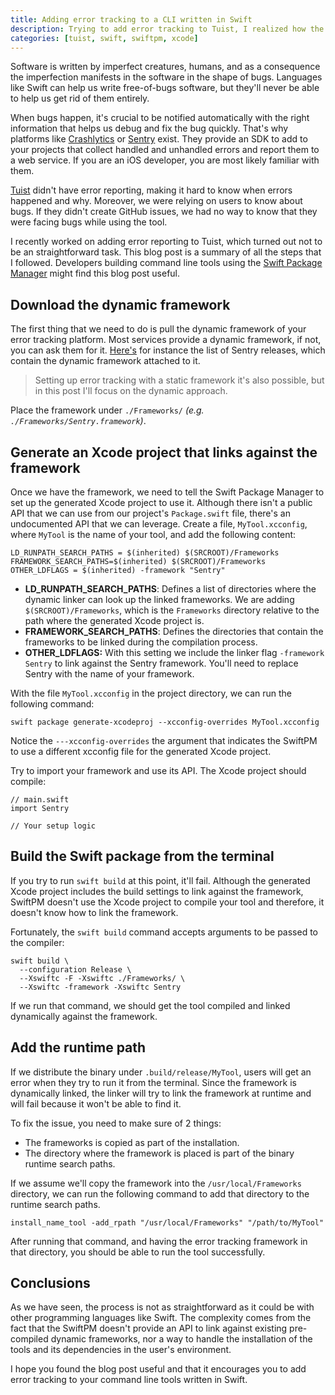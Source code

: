 ```yaml
---
title: Adding error tracking to a CLI written in Swift
description: Trying to add error tracking to Tuist, I realized how the process is not very straightforward. This blog post describes the process that I followed to help other Swift developers add error tracking to their CLI tools.
categories: [tuist, swift, swiftpm, xcode]
---
```


Software is written by imperfect creatures,
humans,
and as a consequence the imperfection manifests in the software in the shape of bugs.
Languages like Swift can help us write free-of-bugs software,
but they'll never be able to help us get rid of them entirely.

When bugs happen,
it's crucial to be notified automatically with the right information that helps us debug and fix the bug quickly.
That's why platforms like [Crashlytics](https://try.crashlytics.com/) or [Sentry](https://sentry.io) exist.
They provide an SDK to add to your projects that collect handled and unhandled errors and report them to a web service.
If you are an iOS developer,
you are most likely familiar with them.

[Tuist](https://tuist.io) didn't have error reporting,
making it hard to know when errors happened and why.
Moreover,
we were relying on users to know about bugs.
If they didn't create GitHub issues,
we had no way to know that they were facing bugs while using the tool.

I recently worked on adding error reporting to Tuist,
which turned out not to be an straightforward task.
This blog post is a summary of all the steps that I followed.
Developers building command line tools using the [Swift Package Manager](https://swift.org/package-manager/) might find this blog post useful.

## Download the dynamic framework

The first thing that we need to do is pull the dynamic framework of your error tracking platform.
Most services provide a dynamic framework,
if not,
you can ask them for it.
[Here's](https://github.com/getsentry/sentry-cocoa/releases) for instance the list of Sentry releases,
which contain the dynamic framework attached to it.

> Setting up error tracking with a static framework it's also possible, but in this post I'll focus on the dynamic approach.

Place the framework under `./Frameworks/` _(e.g. `./Frameworks/Sentry.framework`)_.

## Generate an Xcode project that links against the framework

Once we have the framework,
we need to tell the Swift Package Manager to set up the generated Xcode project to use it.
Although there isn't a public API that we can use from our project's `Package.swift` file,
there's an undocumented API that we can leverage.
Create a file, `MyTool.xcconfig`,
where `MyTool` is the name of your tool,
and add the following content:

```xcconfig
LD_RUNPATH_SEARCH_PATHS = $(inherited) $(SRCROOT)/Frameworks
FRAMEWORK_SEARCH_PATHS=$(inherited) $(SRCROOT)/Frameworks
OTHER_LDFLAGS = $(inherited) -framework "Sentry"
```

- **LD_RUNPATH_SEARCH_PATHS**: Defines a list of directories where the dynamic linker can look up the linked frameworks. We are adding `$(SRCROOT)/Frameworks`, which is the `Frameworks` directory relative to the path where the generated Xcode project is.
- **FRAMEWORK_SEARCH_PATHS**: Defines the directories that contain the frameworks to be linked during the compilation process.
- **OTHER_LDFLAGS:** With this setting we include the linker flag `-framework Sentry` to link against the Sentry framework. You'll need to replace Sentry with the name of your framework.

With the file `MyTool.xcconfig` in the project directory, we can run the following command:

```
swift package generate-xcodeproj --xcconfig-overrides MyTool.xcconfig
```

Notice the `---xcconfig-overrides` the argument that indicates the SwiftPM to use a different xcconfig file for the generated Xcode project.

Try to import your framework and use its API. The Xcode project should compile:

```language-swift
// main.swift
import Sentry

// Your setup logic
```

## Build the Swift package from the terminal

If you try to run `swift build` at this point,
it'll fail.
Although the generated Xcode project includes the build settings to link against the framework,
SwiftPM doesn't use the Xcode project to compile your tool and therefore,
it doesn't know how to link the framework.

Fortunately,
the `swift build` command accepts arguments to be passed to the compiler:

```language-bash
swift build \
  --configuration Release \
  --Xswiftc -F -Xswiftc ./Frameworks/ \
  --Xswiftc -framework -Xswiftc Sentry
```

If we run that command, we should get the tool compiled and linked dynamically against the framework.

## Add the runtime path

If we distribute the binary under `.build/release/MyTool`,
users will get an error when they try to run it from the terminal.
Since the framework is dynamically linked,
the linker will try to link the framework at runtime and will fail because it won't be able to find it.

To fix the issue, you need to make sure of 2 things:

- The frameworks is copied as part of the installation.
- The directory where the framework is placed is part of the binary runtime search paths.

If we assume we'll copy the framework into the `/usr/local/Frameworks` directory,
we can run the following command to add that directory to the runtime search paths.

```language-bash
install_name_tool -add_rpath "/usr/local/Frameworks" "/path/to/MyTool"
```

After running that command,
and having the error tracking framework in that directory,
you should be able to run the tool successfully.

## Conclusions

As we have seen,
the process is not as straightforward as it could be with other programming languages like Swift.
The complexity comes from the fact that the SwiftPM doesn't provide an API to link against existing pre-compiled dynamic frameworks, nor a way to handle the installation of the tools and its dependencies in the user's environment.

I hope you found the blog post useful and that it encourages you to add error tracking to your command line tools written in Swift.
